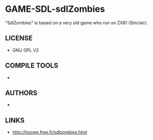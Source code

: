 # GAME-SDL-sdlZombies
"SdlZombies" is based on a very old game who run on ZX81 (Sinclair).

## LICENSE
* GNU GPL V2

## COMPILE TOOLS
* 
 
## AUTHORS
* 

## LINKS
* http://hocwp.free.fr/sdlzombies.html
